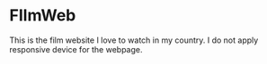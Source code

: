 # FIlmWeb

This is the film website I love to watch in my country. I do not apply responsive device for the webpage.
